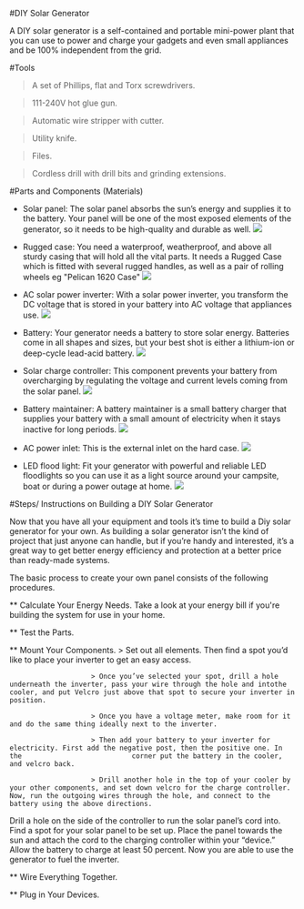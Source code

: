 #DIY Solar Generator

A DIY solar generator is a self-contained and portable mini-power plant that you can use to power and charge your gadgets and even small appliances and be 100% independent from the grid.


#Tools

> A set of Phillips, flat and Torx screwdrivers.

> 111-240V hot glue gun.

> Automatic wire stripper with cutter.

> Utility knife.

> Files.

> Cordless drill with drill bits and grinding extensions.




#Parts and Components (Materials)

* Solar panel: The solar panel absorbs the sun’s energy and supplies it to the battery. Your panel will be one of the most exposed elements of the generator, so it needs to be high-quality and durable as well.
![](/DIY/SOLAR.jpg)

* Rugged case: You need a waterproof, weatherproof, and above all sturdy casing that will hold all the vital parts.
It needs a Rugged Case which is fitted with several rugged handles, as well as a pair of rolling wheels eg "Pelican 1620 Case"
![](/DIY/CASE.jpg)

* AC solar power inverter: With a solar power inverter, you transform the DC voltage that is stored in your battery into AC voltage that appliances use.
![](/DIY/INVERTER.jpg)

* Battery: Your generator needs a battery to store solar energy. Batteries come in all shapes and sizes, but your best shot is either a lithium-ion or deep-cycle lead-acid battery.
![](/DIY/BATTERY.jpg)

* Solar charge controller: This component prevents your battery from overcharging by regulating the voltage and current levels coming from the solar panel.
![](/DIY/CONTROLLER.jpg)

* Battery maintainer: A battery maintainer is a small battery charger that supplies your battery with a small amount of electricity when it stays inactive for long periods.
![](/DIY/MAINTAINER.jpg)

* AC power inlet: This is the external inlet on the hard case.
![](/DIY/AC.jpg)

* LED flood light: Fit your generator with powerful and reliable LED floodlights so you can use it as a light source around your campsite, boat or during a power outage at home.
![](/DIY/LED.jpg)


#Steps/ Instructions on Building a DIY Solar Generator

Now that you have all your equipment and tools it’s time to build a Diy solar generator for your own. As building a solar generator isn’t the kind of project that just anyone can handle, but if you’re handy and interested, it’s a great way to get better energy efficiency and protection at a better price than ready-made systems.

The basic process to create your own panel consists of the following procedures.

** Calculate Your Energy Needs. Take a look at your energy bill if you're building the system for use in your home.

** Test the Parts.

** Mount Your Components. 
                        > Set out all elements. Then find a spot you’d like to place your inverter to get an easy access. 
                         
                        > Once you’ve selected your spot, drill a hole underneath the inverter, pass your wire through the hole and intothe                           cooler, and put Velcro just above that spot to secure your inverter in position.
                         
                        > Once you have a voltage meter, make room for it and do the same thing ideally next to the inverter. 
                        
                        > Then add your battery to your inverter for electricity. First add the negative post, then the positive one. In the                           corner put the battery in the cooler, and velcro back.
                        
                        > Drill another hole in the top of your cooler by your other components, and set down velcro for the charge controller. Now, run the outgoing wires through the hole, and connect to the battery using the above directions.
Drill a hole on the side of the controller to run the solar panel’s cord into.
Find a spot for your solar panel to be set up. Place the panel towards the sun and attach the cord to the charging controller within your “device.” Allow the battery to charge at least 50 percent. Now you are able to use the generator to fuel the inverter.

** Wire Everything Together.

** Plug in Your Devices.





